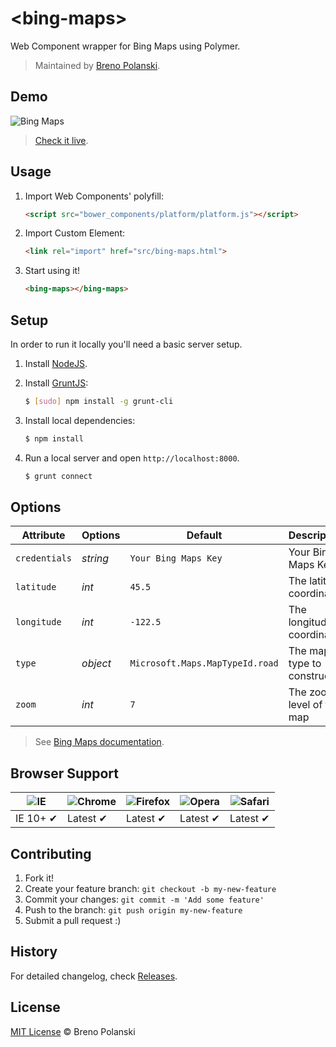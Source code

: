 # &lt;bing-maps&gt;

Web Component wrapper for Bing Maps using Polymer.

> Maintained by [Breno Polanski](https://github.com/brenopolanski).

## Demo

![Bing Maps](https://github.com/msp-brasil/bing-maps-element/blob/gh-pages/bing-maps.png)

> [Check it live](http://msp-brasil.github.io/bing-maps-element).

## Usage

1. Import Web Components' polyfill:

    ```html
    <script src="bower_components/platform/platform.js"></script>
    ```

2. Import Custom Element:

    ```html
    <link rel="import" href="src/bing-maps.html">
    ```

3. Start using it!

    ```html
    <bing-maps></bing-maps>
    ```

## Setup

In order to run it locally you'll need a basic server setup.

1. Install [NodeJS](http://nodejs.org/download/).
2. Install [GruntJS](http://gruntjs.com/):

    ```sh
    $ [sudo] npm install -g grunt-cli
    ```

3. Install local dependencies:

    ```sh
    $ npm install
    ```

4. Run a local server and open `http://localhost:8000`.

    ```sh
    $ grunt connect
    ```

## Options

Attribute     | Options                   | Default                         | Description
---           | ---                       | ---                             | ---
`credentials` | *string*                  | `Your Bing Maps Key`            | Your Bing Maps Key
`latitude`    | *int*                     | `45.5`                          | The latitude coordinate
`longitude`   | *int*                     | `-122.5`                        | The longitude coordinate
`type`        | *object*                  | `Microsoft.Maps.MapTypeId.road` | The map type to construct
`zoom`        | *int*                     | `7`                             | The zoom level of the map

> See [Bing Maps documentation](http://msdn.microsoft.com/en-us/library/gg427610.aspx).

## Browser Support

![IE](https://raw.github.com/alrra/browser-logos/master/internet-explorer/internet-explorer_48x48.png) | ![Chrome](https://raw.github.com/alrra/browser-logos/master/chrome/chrome_48x48.png) | ![Firefox](https://raw.github.com/alrra/browser-logos/master/firefox/firefox_48x48.png) | ![Opera](https://raw.github.com/alrra/browser-logos/master/opera/opera_48x48.png) | ![Safari](https://raw.github.com/alrra/browser-logos/master/safari/safari_48x48.png)
--- | --- | --- | --- | --- |
IE 10+ ✔ | Latest ✔ | Latest ✔ | Latest ✔ | Latest ✔ |

## Contributing

1. Fork it!
2. Create your feature branch: `git checkout -b my-new-feature`
3. Commit your changes: `git commit -m 'Add some feature'`
4. Push to the branch: `git push origin my-new-feature`
5. Submit a pull request :)

## History

For detailed changelog, check [Releases](https://github.com/msp-brasil/bing-maps-element/releases).

## License

[MIT License](http://brenopolanski.mit-license.org/) © Breno Polanski
